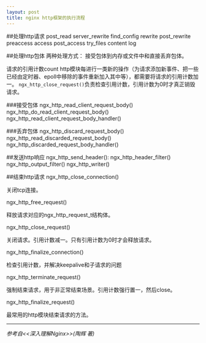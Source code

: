 ```yaml
---
layout: post
title: nginx http框架的执行流程
---
```


##处理http请求
post_read
server_rewrite
find_config
rewrite
post_rewrite
preaccess
access
post_access
try_files
content
log

##处理http包体
两种处理方式：
接受包体到内存或文件中和直接丢弃包体。

请求的引用计数count
http模块每进行一类新的操作（为请求添加新事件、把一些已经由定时器、epoll中移除的事件重新加入其中等），都需要将请求的引用计数加一。
`ngx_http_close_request()`负责检查引用计数，引用计数为0时才真正销毁请求。

###接受包体
ngx_http_read_client_request_body()
ngx_http_do_read_client_request_body()
ngx_http_read_client_request_body_handler()

###丢弃包体
ngx_http_discard_request_body()
ngx_http_read_discarded_request_body()
ngx_http_discarded_request_body_handler()

##发送http响应
ngx_http_send_header(): ngx_http_header_filter()
ngx_http_output_filter()
ngx_http_writer()

##结束http请求
ngx_http_close_connection()

关闭tcp连接。

ngx_http_free_request()

释放请求对应的ngx_http_request_t结构体。

ngx_http_close_request()

关闭请求。引用计数减一。只有引用计数为0时才会释放请求。

ngx_http_finalize_connection()

检查引用计数，并解决keepalive和子请求的问题


ngx_http_terminate_request()

强制结束请求，用于非正常结束场景。引用计数强行置一，然后close。

ngx_http_finalize_request()

最常用的http模块结束请求的方法。


---
*参考自<<深入理解Nginx>>(陶辉 著)*